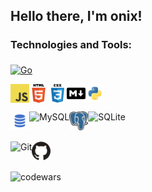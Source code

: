 ## Hello there, I'm onix!

### Technologies and Tools:

[<img align="middle" alt="Go" height="20px" src="https://raw.githubusercontent.com/dereknguyen269/dereknguyen269/master/images/go.png" />](https://raw.githubusercontent.com/dereknguyen269/dereknguyen269/master/images/go.png)

[<img align="middle" alt="Python" height="30px" src="https://raw.githubusercontent.com/github/explore/80688e429a7d4ef2fca1e82350fe8e3517d3494d/topics/python/python.png" />](https://raw.githubusercontent.com/github/explore/80688e429a7d4ef2fca1e82350fe8e3517d3494d/topics/python/python.png)
[<img align="left" alt="JavaScript" height="30px" src="https://raw.githubusercontent.com/github/explore/80688e429a7d4ef2fca1e82350fe8e3517d3494d/topics/javascript/javascript.png" />](https://raw.githubusercontent.com/github/explore/80688e429a7d4ef2fca1e82350fe8e3517d3494d/topics/javascript/javascript.png)
[<img align="left" alt="HTML5" height="30px" src="https://raw.githubusercontent.com/github/explore/80688e429a7d4ef2fca1e82350fe8e3517d3494d/topics/html/html.png" />](https://raw.githubusercontent.com/github/explore/80688e429a7d4ef2fca1e82350fe8e3517d3494d/topics/html/html.png)
[<img align="left" alt="CSS3" height="30px" src="https://raw.githubusercontent.com/github/explore/80688e429a7d4ef2fca1e82350fe8e3517d3494d/topics/css/css.png" />](https://raw.githubusercontent.com/github/explore/80688e429a7d4ef2fca1e82350fe8e3517d3494d/topics/css/css.png)
[<img align="left" alt="Markdown" height="30px" src="https://raw.githubusercontent.com/github/explore/80688e429a7d4ef2fca1e82350fe8e3517d3494d/topics/markdown/markdown.png" />](https://raw.githubusercontent.com/github/explore/80688e429a7d4ef2fca1e82350fe8e3517d3494d/topics/markdown/markdown.png)

[<img align="left" alt="SQL" height="30px" src="https://raw.githubusercontent.com/github/explore/80688e429a7d4ef2fca1e82350fe8e3517d3494d/topics/sql/sql.png" />](https://raw.githubusercontent.com/github/explore/80688e429a7d4ef2fca1e82350fe8e3517d3494d/topics/sql/sql.png)
[<img align="left" alt="MySQL" height="30px" src="https://www.kindpng.com/picc/m/282-2827422_mysql-logo-png-mysql-png-transparent-png.png" />](https://www.kindpng.com/picc/m/282-2827422_mysql-logo-png-mysql-png-transparent-png.png)
[<img align="left" alt="PostgreSQL" height="30px" src="https://raw.githubusercontent.com/github/explore/80688e429a7d4ef2fca1e82350fe8e3517d3494d/topics/postgresql/postgresql.png" />](https://raw.githubusercontent.com/github/explore/80688e429a7d4ef2fca1e82350fe8e3517d3494d/topics/postgresql/postgresql.png)
[<img align="left" alt="SQLite" height="30px" src="https://cdn.icon-icons.com/icons2/2699/PNG/512/sqlite_logo_icon_169724.png" />](https://cdn.icon-icons.com/icons2/2699/PNG/512/sqlite_logo_icon_169724.png)

<br></br>

[<img align="left" alt="Git" height="30px" src="https://git-scm.com/images/logos/logomark-orange@2x.png" />](https://git-scm.com/images/logos/logomark-orange@2x.png)
[<img align="left" alt="Github" height="30px" src="https://raw.githubusercontent.com/github/explore/89bdd9644f44d1b12180fd512b95574fe4c54617/topics/github-api/github-api.png" />](https://raw.githubusercontent.com/github/explore/89bdd9644f44d1b12180fd512b95574fe4c54617/topics/github-api/github-api.png)

<br></br>

[<img align="left" alt="codewars" src="https://www.codewars.com/users/onix17/badges/large" />](https://www.codewars.com/users/onix17)

<!--
**onix3/onix3** is a ✨ _special_ ✨ repository because its `README.md` (this file) appears on your GitHub profile.

Here are some ideas to get you started:

- 🔭 I’m currently working on ...
- 🌱 I’m currently learning ...
- 👯 I’m looking to collaborate on ...
- 🤔 I’m looking for help with ...
- 💬 Ask me about ...
- 📫 How to reach me: ...
- 😄 Pronouns: ...
- ⚡ Fun fact: ...
-->
